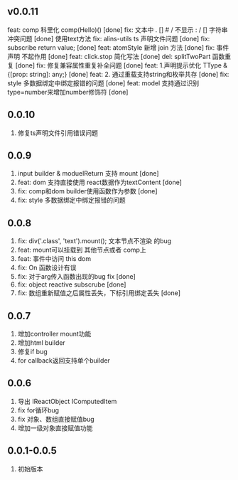 <!--
 * @Author: chenzhongsheng
 * @Date: 2022-11-03 09:30:54
 * @Description: Coding something
 * @LastEditors: chenzhongsheng
 * @LastEditTime: 2022-11-12 07:28:29
-->

## v0.0.11

feat: comp 科里化 comp(Hello)() [done]
fix: 文本中 . [] # / 不显示 : / [] 字符串冲突问题 [done] 使用text方法
fix: alins-utils ts 声明文件问题 [done]
fix: subscribe return value; [done]
feat: atomStyle 新增 join 方法 [done]
fix: 事件声明 不起作用 [done]
feat: click.stop 简化写法 [done]
del: splitTwoPart 函数重复 [done]
fix: 修复兼容属性重复补全问题 [done]
feat: 1.声明提示优化 TType & {[prop: string]: any;} [done]
feat: 2. 通过重载支持string和枚举共存 [done]
fix: style 多数据绑定中绑定报错的问题 [done]
feat: model 支持通过识别 type=number来增加number修饰符 [done]

## 0.0.10 

1. 修复ts声明文件引用错误问题
   
## 0.0.9

1. input builder & moduelReturn 支持 mount [done]
2. feat: dom 支持直接使用 react数据作为textContent [done]
3. fix: comp和dom builder使用函数作为参数 [done]
4. fix: style 多数据绑定中绑定报错的问题

## 0.0.8

1. fix: div('.class', 'text').mount(); 文本节点不渲染 的bug 
2. feat: mount可以挂载到 其他节点或者 comp上
3. feat: 事件中访问 this dom 
4. fix: On 函数设计有误 
5. fix: 对于arg传入函数出现的bug fix [done]
6. fix: object reactive subscrube [done]
9. fix: 数组重新赋值之后属性丢失，下标引用绑定丢失 [done]

## 0.0.7

1. 增加controller mount功能
2. 增加html builder
3. 修复if bug
4. for callback返回支持单个builder

## 0.0.6

1. 导出 IReactObject IComputedItem
2. fix for循环bug
3. fix 对象、数组直接赋值bug
4. 增加一级对象直接赋值功能

## 0.0.1-0.0.5 

1. 初始版本